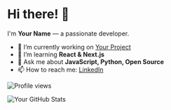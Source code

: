 # Hi there! 👋
I'm **Your Name** — a passionate developer.

- 🔭 I’m currently working on [Your Project](https://github.com/yourrepo)
- 🌱 I’m learning **React & Next.js**
- 💬 Ask me about **JavaScript, Python, Open Source**
- 📫 How to reach me: [LinkedIn](https://linkedin.com/in/yourprofile)


![Profile views](https://komarev.com/ghpvc/?username=yourusername)

![Your GitHub Stats](https://github-readme-stats.vercel.app/api?username=yourusername&show_icons=true)
